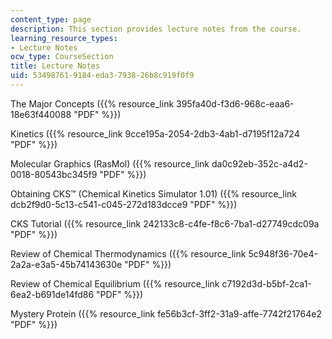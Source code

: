 ```yaml
---
content_type: page
description: This section provides lecture notes from the course.
learning_resource_types:
- Lecture Notes
ocw_type: CourseSection
title: Lecture Notes
uid: 53498761-9184-eda3-7938-26b8c919f0f9
---
```


The Major Concepts ({{% resource_link 395fa40d-f3d6-968c-eaa6-18e63f440088 "PDF" %}})

Kinetics ({{% resource_link 9cce195a-2054-2db3-4ab1-d7195f12a724 "PDF" %}})

Molecular Graphics (RasMol) ({{% resource_link da0c92eb-352c-a4d2-0018-80543bc345f9 "PDF" %}})

Obtaining CKS™ (Chemical Kinetics Simulator 1.01) ({{% resource_link dcb2f9d0-5c13-c541-c045-272d183dcce9 "PDF" %}})

CKS Tutorial ({{% resource_link 242133c8-c4fe-f8c6-7ba1-d27749cdc09a "PDF" %}})

Review of Chemical Thermodynamics ({{% resource_link 5c948f36-70e4-2a2a-e3a5-45b74143630e "PDF" %}})

Review of Chemical Equilibrium ({{% resource_link c7192d3d-b5bf-2ca1-6ea2-b691de14fd86 "PDF" %}})

Mystery Protein ({{% resource_link fe56b3cf-3ff2-31a9-affe-7742f21764e2 "PDF" %}})